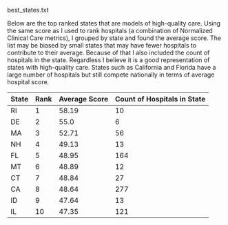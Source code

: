 best_states.txt

Below are the top ranked states that are models of high-quality care. Using the same score as I used to rank hospitals (a combination of Normalized Clinical Care metrics), I grouped by state and found the average score. The list may be biased by small states that may have fewer hospitals to contribute to their average. Because of that I also included the count of hospitals in the state. Regardless I believe it is a good representation of states with high-quality care. States such as California and Florida have a large number of hospitals but still compete nationally in terms of average hospital score.

| State | Rank | Average Score | Count of Hospitals in State |
|-------|------|---------------|-----------------------------|
| RI    | 1    | 58.19         | 10                          |
| DE    | 2    | 55.0          | 6                           |
| MA    | 3    | 52.71         | 56                          |
| NH    | 4    | 49.13         | 13                          |
| FL    | 5    | 48.95         | 164                         |
| MT    | 6    | 48.89         | 12                          |
| CT    | 7    | 48.84         | 27                          |
| CA    | 8    | 48.64         | 277                         |
| ID    | 9    | 47.64         | 13                          |
| IL    | 10   | 47.35         | 121                         |
